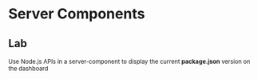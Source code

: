 <!-- .slide: class="exercice" -->

# Server Components

## Lab

<small>

Use Node.js APIs in a server-component to display the current **package.json** version on the dashboard

</small>
